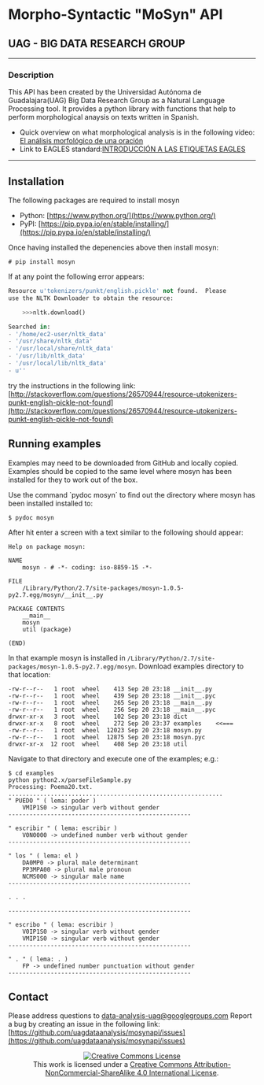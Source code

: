 # Morpho-Syntactic "MoSyn" API
## UAG - BIG DATA RESEARCH GROUP

----

### Description
This API has been created by the Universidad Autónoma de Guadalajara(UAG) Big Data Research Group as a Natural Language Processing tool. It provides a python library with functions that help to perform morphological anaysis on texts written in Spanish.

 - Quick overview on what morphological analysis is in the following video: [El análisis morfológico de una oración](https://www.youtube.com/watch?v=BgAHya5ejJ8)
 - Link to EAGLES standard:[INTRODUCCIÓN A LAS ETIQUETAS EAGLES](http://www.cs.upc.edu/~nlp/tools/parole-sp.html) 

----


## Installation
The following packages are required to install mosyn
 - Python: [https://www.python.org/](https://www.python.org/)
 - PyPI: [https://pip.pypa.io/en/stable/installing/](https://pip.pypa.io/en/stable/installing/)

Once having installed the depenencies above then install mosyn:
```
# pip install mosyn
```

If at any point the following error appears:
```python
Resource u'tokenizers/punkt/english.pickle' not found.  Please
use the NLTK Downloader to obtain the resource:

    >>>nltk.download()

Searched in:
- '/home/ec2-user/nltk_data'
- '/usr/share/nltk_data'
- '/usr/local/share/nltk_data'
- '/usr/lib/nltk_data'
- '/usr/local/lib/nltk_data'
- u''
```
try the instructions in the following link:
[http://stackoverflow.com/questions/26570944/resource-utokenizers-punkt-english-pickle-not-found](http://stackoverflow.com/questions/26570944/resource-utokenizers-punkt-english-pickle-not-found)




## Running examples
Examples may need to be downloaded from GitHub and locally copied. Examples should be copied to the same level where mosyn has been installed for they to work out of the box. 

Use the command `pydoc mosyn´ to find out the directory where mosyn has been installed installed to:
```
$ pydoc mosyn
```

After hit enter a screen with a text similar to the following should appear:
```
Help on package mosyn:

NAME
    mosyn - # -*- coding: iso-8859-15 -*-

FILE
    /Library/Python/2.7/site-packages/mosyn-1.0.5-py2.7.egg/mosyn/__init__.py

PACKAGE CONTENTS
    __main__
    mosyn
    util (package)

(END)
```

In that example mosyn is installed in `/Library/Python/2.7/site-packages/mosyn-1.0.5-py2.7.egg/mosyn`. Download examples directory to that location:
```
-rw-r--r--   1 root  wheel    413 Sep 20 23:18 __init__.py
-rw-r--r--   1 root  wheel    439 Sep 20 23:18 __init__.pyc
-rw-r--r--   1 root  wheel    265 Sep 20 23:18 __main__.py
-rw-r--r--   1 root  wheel    256 Sep 20 23:18 __main__.pyc
drwxr-xr-x   3 root  wheel    102 Sep 20 23:18 dict
drwxr-xr-x   8 root  wheel    272 Sep 20 23:37 examples    <<===
-rw-r--r--   1 root  wheel  12023 Sep 20 23:18 mosyn.py
-rw-r--r--   1 root  wheel  12875 Sep 20 23:18 mosyn.pyc
drwxr-xr-x  12 root  wheel    408 Sep 20 23:18 util
```


Navigate to that directory and execute one of the examples; e.g.:
```
$ cd examples
python python2.x/parseFileSample.py
Processing: Poema20.txt.
.............................................................
" PUEDO " ( lema: poder )
	VMIP1S0 -> singular verb without gender 
----------------------------------------------------

" escribir " ( lema: escribir )
	V0N0000 -> undefined number verb without gender 
----------------------------------------------------

" los " ( lema: el )
	DA0MP0 -> plural male determinant 
	PP3MPA00 -> plural male pronoun 
	NCMS000 -> singular male name 
----------------------------------------------------
 
. . .

----------------------------------------------------

" escribo " ( lema: escribir )
	V0IP1S0 -> singular verb without gender 
	VMIP1S0 -> singular verb without gender 
----------------------------------------------------

" . " ( lema: . )
	FP -> undefined number punctuation without gender 
----------------------------------------------------
```

## Contact
Please address questions to data-analysis-uag@googlegroups.com
Report a bug by creating an issue in the following link:
[https://github.com/uagdataanalysis/mosynapi/issues](https://github.com/uagdataanalysis/mosynapi/issues)


<CENTER><a rel="license" href="http://creativecommons.org/licenses/by-nc-sa/4.0/"><img alt="Creative Commons License" style="border-width:0" src="https://i.creativecommons.org/l/by-nc-sa/4.0/88x31.png" /></a><br />This work is licensed under a <a rel="license" href="http://creativecommons.org/licenses/by-nc-sa/4.0/">Creative Commons Attribution-NonCommercial-ShareAlike 4.0 International License</a>.</CENTER>
